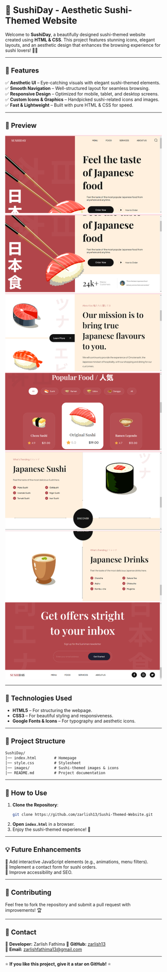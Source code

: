 # 🍣 SushiDay - Aesthetic Sushi-Themed Website

Welcome to **SushiDay**, a beautifully designed sushi-themed website created using **HTML & CSS**. This project features stunning icons, elegant layouts, and an aesthetic design that enhances the browsing experience for sushi lovers! 🍱✨

---

## 🎨 Features
✅ **Aesthetic UI** – Eye-catching visuals with elegant sushi-themed elements.  
✅ **Smooth Navigation** – Well-structured layout for seamless browsing.  
✅ **Responsive Design** – Optimized for mobile, tablet, and desktop screens.  
✅ **Custom Icons & Graphics** – Handpicked sushi-related icons and images.  
✅ **Fast & Lightweight** – Built with pure HTML & CSS for speed.  

---

## 📸 Preview
![SushiDay Preview](sushiday-screenshots/Screenshot-1.png)
![SushiDay Preview](sushiday-screenshots/screenshot-2.png)
![SushiDay Preview](sushiday-screenshots/screenshot-3.png)
![SushiDay Preview](sushiday-screenshots/screenshot-4.png)
![SushiDay Preview](sushiday-screenshots/screenshot-5.png)
![SushiDay Preview](sushiday-screenshots/screenshot-6.png)
![SushiDay Preview](sushiday-screenshots/screenshot-7.png)



---

## 🚀 Technologies Used
- **HTML5** – For structuring the webpage.
- **CSS3** – For beautiful styling and responsiveness.
- **Google Fonts & Icons** – For typography and aesthetic icons.

---

## 📂 Project Structure
```
SushiDay/
│── index.html        # Homepage
│── style.css         # Stylesheet
│── images/           # Sushi-themed images & icons
│── README.md         # Project documentation
```

---

## 📌 How to Use
1. **Clone the Repository**:
   ```sh
   git clone https://github.com/zarlish13/Sushi-Themed-Website.git
   ```
2. **Open `index.html`** in a browser.
3. Enjoy the sushi-themed experience! 🍣

---

## 💡 Future Enhancements
🔹 Add interactive JavaScript elements (e.g., animations, menu filters).  
🔹 Implement a contact form for sushi orders.  
🔹 Improve accessibility and SEO.  

---

## 🤝 Contributing
Feel free to fork the repository and submit a pull request with improvements! 🏆

---

## 📧 Contact
📌 **Developer:** Zarlish Fathima 
📌 **GitHub:** [zarlish13](https://github.com/zarlish13)  
📌 **Email:** zarlishfathima13@gmail.com 

---

⭐ **If you like this project, give it a star on GitHub!** ⭐
